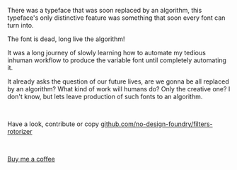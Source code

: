 There was a typeface that was soon replaced by an algorithm, this typeface's only distinctive feature was something that soon every font can turn into.

The font is dead, long live the algorithm!

It was a long journey of slowly learning how to automate my tedious inhuman workflow to produce the variable font until completely automating it.

It already asks the question of our future lives, are we gonna be all replaced by an algorithm? What kind of work will humans do? Only the creative one? I don't know, but lets leave production of such fonts to an algorithm.

</br>

Have a look, contribute or copy
[github.com/no-design-foundry/filters-rotorizer](https://github.com/no-design-foundry/filters-rotorizer)

</br>

[Buy me a coffee](https://buymeacoffee.com/jansindl3r)